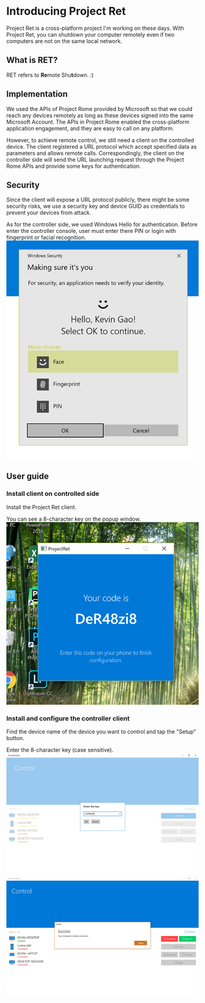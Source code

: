# Introducing Project Ret

Project Ret is a cross-platform project I'm working on these days. With Project Ret, you can shutdown your computer remotely even if two computers are not on the same local network.


## What is RET?

RET refers to **Re**mote Shu**t**down. :)


## Implementation

We used the APIs of Project Rome provided by Microsoft so that we could reach any devices remotely as long as these devices signed into the same Microsoft Account. The APIs in Project Rome enabled the cross-platform application engagement, and they are easy to call on any platform.

However, to achieve remote control, we still need a client on the controlled device. The client registered a URL protocol which accept specified data as parameters and allows remote calls. Correspondingly, the client on the controller side will send the URL launching request through the Project Rome APIs and provide some keys for authentication.


## Security

Since the client will expose a URL protocol publicly, there might be some security risks, we use a security key and device GUID as credentials to prevent your devices from attack.

As for the controller side, we used Windows Hello for authentication. Before enter the controller console, user must enter there PIN or login with fingerprint or facial recognition.
![Screenshot 38](Images/Screenshot%20(38).png)


## User guide

### Install client on controlled side

Install the Project Ret client.

You can see a 8-character key on the popup window.
![Screenshot 37](Images/Screenshot%20(37).png)

### Install and configure the controller client

Find the device name of the device you want to control and tap the "Setup" button.

Enter the 8-character key (case sensitive).
![Screenshot 39](Images/Screenshot%20(39).png)
![Screenshot 40](Images/Screenshot%20(40).png)

